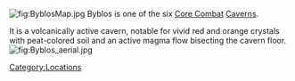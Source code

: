 ![](ByblosMap.jpg "fig:ByblosMap.jpg") Byblos is one of the six [Core
Combat](Core_Combat "wikilink") [Caverns](Caverns "wikilink").

It is a volcanically active cavern, notable for vivid red and orange
crystals with peat-colored soil and an active magma flow bisecting the
cavern floor. ![](Byblos_aerial.jpg "fig:Byblos_aerial.jpg")

[Category:Locations](Category:Locations "wikilink")